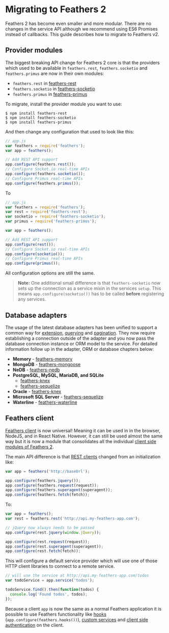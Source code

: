 # Migrating to Feathers 2

Feathers 2 has become even smaller and more modular. There are no changes in the service API although we recommend using ES6 Promises instead of callbacks. This guide describes how to migrate to Feathers v2.

## Provider modules

The biggest breaking API change for Feathers 2 core is that the providers which used to be available in `feathers.rest`, `feathers.socketio` and `feathers.primus` are now in their own modules:

- `feathers.rest` in [feathers-rest](../rest/readme.md)
- `feathers.socketio` in [feathers-socketio](../real-time/socket-io.md)
- `feathers.primus` in [feathers-primus](../real-time/primus.md)

To migrate, install the provider module you want to use:

```
$ npm install feathers-rest
$ npm install feathers-socketio
$ npm install feathers-primus
```

And then change any configuration that used to look like this:

```js
// app.js
var feathers = require('feathers');
var app = feathers();

// Add REST API support
app.configure(feathers.rest());
// Configure Socket.io real-time APIs
app.configure(feathers.socketio());
// Configure Primus real-time APIs
app.configure(feathers.primus());
```

To

```js
// app.js
var feathers = require('feathers');
var rest = require('feathers-rest');
var socketio = require('feathers-socketio');
var primus = require('feathers-primus');

var app = feathers();

// Add REST API support
app.configure(rest());
// Configure Socket.io real-time APIs
app.configure(socketio());
// Configure Primus real-time APIs
app.configure(primus());
```

All configuration options are still the same.

> __Note:__ One additional small difference is that `feathers-socketio` now sets up the connection as a service mixin in the services `setup`. This means `app.configure(socketio())` has to be called **before** registering any services.

## Database adapters

The usage of the latest database adapters has been unified to support a common way for [extension](../databases/extending.md), [querying](../databases/querying.md) and [pagination](../databases/pagination.md). They now require establishing a connection outside of the adapter and you now pass the database connection instance or ORM model to the service. For detailed information follow up in the adapter, ORM or database chapters below:

- **Memory** - [feathers-memory](../databases/memory.md)
- **MongoDB** - [feathers-mongoose](../databases/mongoose.md)
- **NeDB** - [feathers-nedb](../databases/nedb.md)
- **PostgreSQL, MySQL, MariaDB, and SQLite**
  - [feathers-knex](../databases/knex.md)
  - [feathers-sequelize](../databases/sequelize.md)
- **Oracle** - [feathers-knex](../databases/knex.md)
- **Microsoft SQL Server** - [feathers-sequelize](../databases/sequelize.md)
- **Waterline** - [feathers-waterline](../databases/waterline.md)

## Feathers client

[Feathers client](https://github.com/feathersjs/feathers-client) is now universal! Meaning it can be used in in the browser, NodeJS, and in React Native. However, it can still be used almost the same way but it is now a module that consolidates all the individual [client side modules of Feathers 2](../clients/feathers.md).

The main API difference is that [REST clients](../clients/rest.md) changed from an initialization like:

```js
var app = feathers('http://baseUrl');

app.configure(feathers.jquery());
app.configure(feathers.request(request));
app.configure(feathers.superagent(superagent));
app.configure(feathers.fetch(fetch));
```

To:

```js
var app = feathers();
var rest = feathers.rest('http://api.my-feathers-app.com');

// jQuery now always needs to be passed
app.configure(rest.jquery(window.jQuery));

app.configure(rest.request(request));
app.configure(rest.superagent(superagent));
app.configure(rest.fetch(fetch));
```

This will configure a default service provider which will use one of those HTTP client libraries to connect to a remote service.

```js
// will use the service at http://api.my-feathers-app.com/todos
var todoService = app.service('todos');

todoService.find().then(function(todos) {
  console.log('Found todos', todos);
});
```

Because a client `app` is now the same as a normal Feathers application it is possible to use Feathers functionality like [hooks](../hooks/readme.md) (`app.configure(feathers.hooks())`), [custom services](../services/readme.md) and [client side authentication](../authentication/readme.md) on the client.
